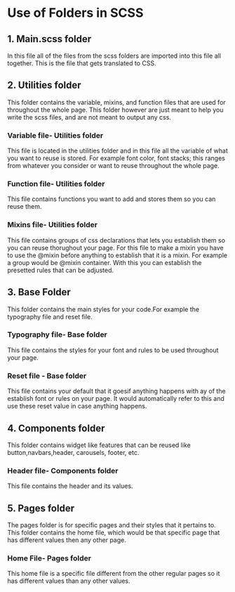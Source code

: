 # Use of Folders in SCSS

## 1. Main.scss folder
In this file all of the files from the scss folders are imported into this file all together. This is the file that gets translated to CSS.
## 2. Utilities folder
This folder contains the variable, mixins, and function files that are used for throughout the whole page.  This folder however are just meant to help you write the scss files, and are not meant to output any css.
### Variable file- Utilities folder
This file is located in the utilities folder and in this file all the variable of what you want to reuse is stored. For example font color, font stacks; this ranges from whatever you consider or want to reuse throughout the whole page.
### Function file- Utilities folder
This file contains functions you want to add and stores them so you can reuse them.
### Mixins file- Utilities folder
This file contains groups of css declarations that lets you establish them so you can reuse thorughout your page. For this file to make a mixin you have to use the @mixin before anything to establish that it is a mixin. For example a group would be @mixin container. With this you can establish the presetted rules that can be adjusted.
## 3. Base Folder
This folder contains the main styles for your code.For example the typography file and reset file.
### Typography file- Base folder
This file contains the styles for your font and rules to be used throughout your page.
### Reset file - Base folder
This file contains your default that it goesif anything happens with ay of the establish font or rules on your page. It would automatically refer to this and use these reset value in case anything happens.
## 4. Components folder
This folder contains widget like features that can be reused like button,navbars,header, carousels, footer, etc.
### Header file- Components folder
This file contains the header and its values.
## 5. Pages folder
The pages folder is for specific pages and their styles that it pertains to. This folder contains the home file, which would be that specific page that has different values then any other page.
### Home File- Pages folder
This home file is a specific file different from the other regular pages so it has different values than any other values.